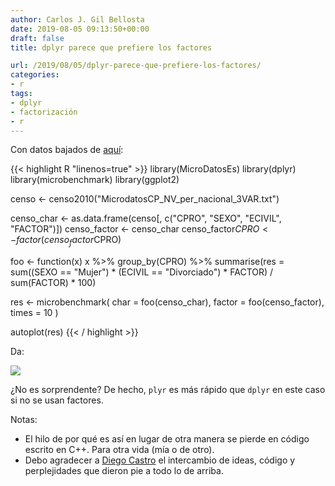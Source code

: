 ```yaml
---
author: Carlos J. Gil Bellosta
date: 2019-08-05 09:13:50+00:00
draft: false
title: dplyr parece que prefiere los factores

url: /2019/08/05/dplyr-parece-que-prefiere-los-factores/
categories:
- r
tags:
- dplyr
- factorización
- r
---
```


Con datos bajados de [aquí](ftp://www.ine.es/temas/censopv/cen11/Microdatos_personas_nacional.zip):

{{< highlight R "linenos=true" >}}
library(MicroDatosEs)
library(dplyr)
library(microbenchmark)
library(ggplot2)

censo <- censo2010("MicrodatosCP_NV_per_nacional_3VAR.txt")

censo_char <- as.data.frame(censo[,
    c("CPRO", "SEXO", "ECIVIL", "FACTOR")])
censo_factor <- censo_char
censo_factor$CPRO <- factor(censo_factor$CPRO)


foo <- function(x)
    x %>% group_by(CPRO) %>%
    summarise(res = sum((SEXO == "Mujer") *
        (ECIVIL == "Divorciado") * FACTOR) /
        sum(FACTOR) * 100)

res <- microbenchmark(
    char = foo(censo_char),
    factor = foo(censo_factor),
    times = 10
)

autoplot(res)
{{< / highlight >}}

Da:

![](/wp-uploads/2019/08/Rplot.png#center)

¿No es sorprendente? De hecho, `plyr` es más rápido que `dplyr` en este caso si no se usan factores.

Notas:

* El hilo de por qué es así en lugar de otra manera se pierde en código escrito en C++. Para otra vida (mía o de otro).
* Debo agradecer a [Diego Castro](https://www.linkedin.com/in/diego-castro-viadero-9192a278/) el intercambio de ideas, código y perplejidades que dieron pie a todo lo de arriba.